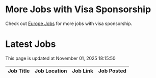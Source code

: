 # More Jobs with Visa Sponsorship

Check out [Europe Jobs](https://github.com/sureshparimi/europejobs#latest-jobs) for more jobs with visa sponsorship.

# Latest Jobs

This page is updated at November 01, 2025 18:15:50

| Job Title | Job Location | Job Link | Job Posted |
| --- | --- | --- | --- |

